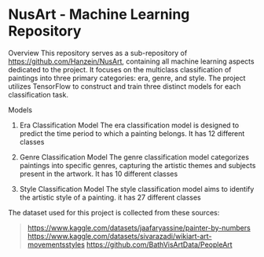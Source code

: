 # NusArt - Machine Learning Repository

Overview
This repository serves as a sub-repository of https://github.com/Hanzein/NusArt, containing all machine learning aspects dedicated to the project. It focuses on the multiclass classification of paintings into three primary categories: era, genre, and style. The project utilizes TensorFlow to construct and train three distinct models for each classification task.

Models
1. Era Classification Model
The era classification model is designed to predict the time period to which a painting belongs. It has 12 different classes

2. Genre Classification Model
The genre classification model categorizes paintings into specific genres, capturing the artistic themes and subjects present in the artwork. It has 10 different classes

3. Style Classification Model
The style classification model aims to identify the artistic style of a painting. it has 27 different classes

The dataset used for this project is collected from these sources:

> https://www.kaggle.com/datasets/jaafaryassine/painter-by-numbers
> https://www.kaggle.com/datasets/sivarazadi/wikiart-art-movementsstyles
> https://github.com/BathVisArtData/PeopleArt